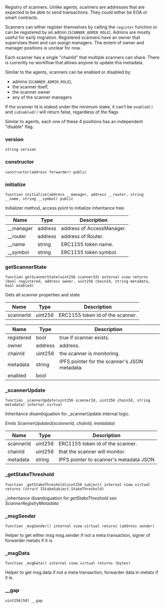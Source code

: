 


Registry of scanners. Unlike agents, scanners are addresses that are expected to be able to send transactions. They could either be EOA or smart contracts.

Scanners can either register themselves by calling the `register` function or can be registered by an admin (`SCANNER_ADMIN_ROLE`). Admins are mostly useful for early migration. Registered scanners have an owner that supervises them and can assign managers. The extent of owner and manager positions is unclear for now.

Each scanner has a single "chainId" that multiple scanners can share. There is currently no workflow that allows anyone to update this metadata.

Similar to the agents, scanners can be enabled or disabled by:

- admins (`SCANNER_ADMIN_ROLE`),
- the scanner itself,
- the scanner owner
- any of the scanner managers

If the scanner Id is staked under the minimum stake, it can’t be `enabled()` and `isEnabled()` will return false, regardless of the flags

Similar to agents, each one of these 4 positions has an independent "disable" flag.

### version

```solidity
string version
```

### constructor

```solidity
constructor(address forwarder) public
```

### initialize

```solidity
function initialize(address __manager, address __router, string __name, string __symbol) public
```

Initializer method, access point to initialize inheritance tree.

| Name | Type | Description |
| ---- | ---- | ----------- |
| __manager | address | address of AccessManager. |
| __router | address | address of Router. |
| __name | string | ERC1155 token name. |
| __symbol | string | ERC1155 token symbol. |

### getScannerState

```solidity
function getScannerState(uint256 scannerId) external view returns (bool registered, address owner, uint256 chainId, string metadata, bool enabled)
```

Gets all scanner properties and state

| Name | Type | Description |
| ---- | ---- | ----------- |
| scannerId | uint256 | ERC1155 token id of the scanner. |

| Name | Type | Description |
| ---- | ---- | ----------- |
| registered | bool | true if scanner exists. |
| owner | address | address. |
| chainId | uint256 | the scanner is monitoring. |
| metadata | string | IPFS pointer for the scanner&#x27;s JSON metadata. |
| enabled | bool |  |

### _scannerUpdate

```solidity
function _scannerUpdate(uint256 scannerId, uint256 chainId, string metadata) internal virtual
```

Inheritance disambiguation for _scannerUpdate internal logic.

_Emits ScannerUpdated(scannerId, chainId, metadata)_

| Name | Type | Description |
| ---- | ---- | ----------- |
| scannerId | uint256 | ERC1155 token id of the scanner. |
| chainId | uint256 | that the scanner will monitor. |
| metadata | string | IPFS pointer to scanner&#x27;s metadata JSON |

### _getStakeThreshold

```solidity
function _getStakeThreshold(uint256 subject) internal view virtual returns (struct IStakeSubject.StakeThreshold)
```

_inheritance disambiguation for _getStakeThreshold
see ScannerRegistryMetadata_

### _msgSender

```solidity
function _msgSender() internal view virtual returns (address sender)
```

Helper to get either msg msg.sender if not a meta transaction, signer of forwarder metatx if it is.

### _msgData

```solidity
function _msgData() internal view virtual returns (bytes)
```

Helper to get msg.data if not a meta transaction, forwarder data in metatx if it is.

### __gap

```solidity
uint256[50] __gap
```

